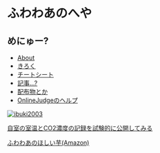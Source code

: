 <h1 title={null}>ふわわあのへや</h1>

## めにゅー?

- [About](/about)
- [きろく](/log)
- [チートシート](/cheatsheet)
- [記事…?](/article)
- [配布物とか](/distributes)
- [OnlineJudgeのヘルプ](/oj_help)

[![ibuki2003](https://img.shields.io/endpoint?url=https%3A%2F%2Fatcoder-badges.now.sh%2Fapi%2Fatcoder%2Fjson%2Fibuki2003)](https://atcoder.jp/users/ibuki2003)

[自室の室温とCO2濃度の記録を試験的に公開してみる](https://fuwa.dev/roomtemp_chart/)

[ふわわあのほしい芋(Amazon)](https://www.amazon.jp/hz/wishlist/ls/349NYN0BZ9UI7?ref_=wl_share)
